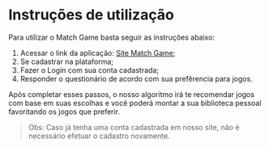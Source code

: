 # Instruções de utilização

Para utilizar o Match Game basta seguir as instruções abaixo:

1. Acessar o link da aplicação: <a href="https://matchgame.azurewebsites.net/"> Site Match Game</a>;
2. Se cadastrar na plataforma;
3. Fazer o Login com sua conta cadastrada;
4. Responder o questionário de acordo com sua prefêrencia para jogos.

Após completar esses passos, o nosso algoritmo irá te recomendar jogos com base em suas escolhas e você poderá montar a sua biblioteca pessoal favoritando os jogos que preferir.

>Obs: Caso já tenha uma conta cadastrada em nosso site, não é necessário efetuar o cadastro novamente.
